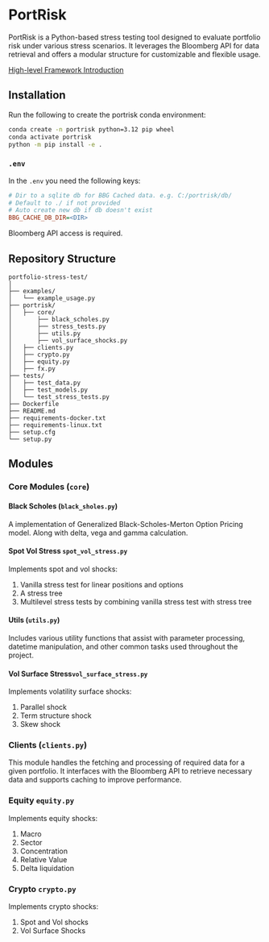 # PortRisk

PortRisk is a Python-based stress testing tool designed to evaluate portfolio risk under various stress scenarios. It leverages the Bloomberg API for data retrieval and offers a modular structure for customizable and flexible usage.

[High-level Framework Introduction](https://docs.google.com/document/d/1AtpFLNE6FaWGK_ipJyhvnKF6hI-dhDRQBLVtB7vZpWI/edit?usp=sharing)

## Installation

Run the following to create the portrisk conda environment:

```bash
conda create -n portrisk python=3.12 pip wheel
conda activate portrisk
python -m pip install -e .
```

### `.env`

In the `.env` you need the following keys:

```ini
# Dir to a sqlite db for BBG Cached data. e.g. C:/portrisk/db/ 
# Default to ./ if not provided
# Auto create new db if db doesn't exist
BBG_CACHE_DB_DIR=<DIR>
```

Bloomberg API access is required.


## Repository Structure

```
portfolio-stress-test/
│
├── examples/
│   └── example_usage.py
├── portrisk/
│   ├── core/
│       ├── black_scholes.py
│       ├── stress_tests.py
│       ├── utils.py
│       ├── vol_surface_shocks.py
│   ├── clients.py
│   ├── crypto.py
│   ├── equity.py
│   ├── fx.py
├── tests/
│   ├── test_data.py
│   ├── test_models.py
│   └── test_stress_tests.py
├── Dockerfile
├── README.md
├── requirements-docker.txt
├── requirements-linux.txt
├── setup.cfg
└── setup.py
```

## Modules

### Core Modules (`core`)
#### Black Scholes (`black_sholes.py`)
A implementation of Generalized Black-Scholes-Merton Option Pricing model. Along with delta, vega and gamma calculation. 

#### Spot Vol Stress `spot_vol_stress.py`
Implements spot and vol shocks: 
1. Vanilla stress test for linear positions and options
2. A stress tree
3. Multilevel stress tests by combining vanilla stress test with stress tree

#### Utils (`utils.py`)
Includes various utility functions that assist with parameter processing, datetime manipulation, and other common tasks used throughout the project.

#### Vol Surface Stress`vol_surface_stress.py`
Implements volatility surface shocks:
1. Parallel shock
2. Term structure shock
3. Skew shock


### Clients (`clients.py`)
This module handles the fetching and processing of required data for a given portfolio. It interfaces with the Bloomberg API to retrieve necessary data and supports caching to improve performance.

### Equity `equity.py`
Implements equity shocks:
1. Macro
2. Sector
3. Concentration
4. Relative Value
5. Delta liquidation

### Crypto `crypto.py`
Implements crypto shocks:
1. Spot and Vol shocks
2. Vol Surface Shocks